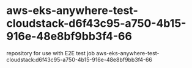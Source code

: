 # aws-eks-anywhere-test-cloudstack-d6f43c95-a750-4b15-916e-48e8bf9bb3f4-66
repository for use with E2E test job aws-eks-anywhere-test-cloudstack:d6f43c95-a750-4b15-916e-48e8bf9bb3f4-66
